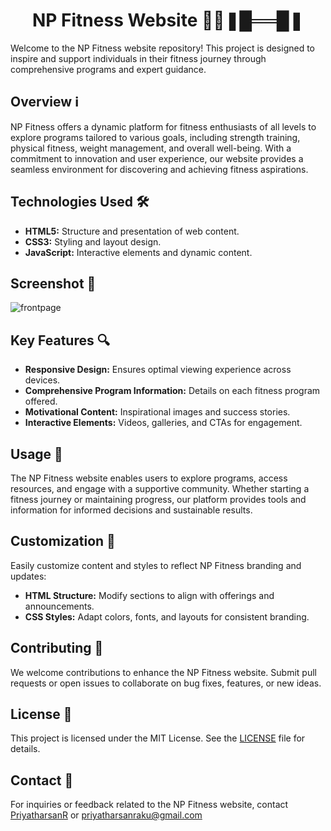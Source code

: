 <h1 align="center"> NP Fitness Website 🏋️‍♂️❚█══█❚ </h1>

Welcome to the NP Fitness website repository! This project is designed to inspire and support individuals in their fitness journey through comprehensive programs and expert guidance.

## Overview ℹ️

NP Fitness offers a dynamic platform for fitness enthusiasts of all levels to explore programs tailored to various goals, including strength training, physical fitness, weight management, and overall well-being. With a commitment to innovation and user experience, our website provides a seamless environment for discovering and achieving fitness aspirations.

## Technologies Used 🛠️

- **HTML5:** Structure and presentation of web content.
- **CSS3:** Styling and layout design.
- **JavaScript:** Interactive elements and dynamic content.

## Screenshot 📸

![frontpage](https://github.com/PriyatharsanR/website-for-NP-Fitness-training/assets/162499137/94da6e34-7993-4885-bb6d-1815caee5562)



## Key Features 🔍

- **Responsive Design:** Ensures optimal viewing experience across devices.
- **Comprehensive Program Information:** Details on each fitness program offered.
- **Motivational Content:** Inspirational images and success stories.
- **Interactive Elements:** Videos, galleries, and CTAs for engagement.

## Usage 🚀

The NP Fitness website enables users to explore programs, access resources, and engage with a supportive community. Whether starting a fitness journey or maintaining progress, our platform provides tools and information for informed decisions and sustainable results.

## Customization 🎨

Easily customize content and styles to reflect NP Fitness branding and updates:
- **HTML Structure:** Modify sections to align with offerings and announcements.
- **CSS Styles:** Adapt colors, fonts, and layouts for consistent branding.

## Contributing 🤝

We welcome contributions to enhance the NP Fitness website. Submit pull requests or open issues to collaborate on bug fixes, features, or new ideas.

## License 📝

This project is licensed under the MIT License. See the [LICENSE](./LICENSE) file for details.

## Contact 📧

For inquiries or feedback related to the NP Fitness website, contact [PriyatharsanR](https://github.com/PriyatharsanR) or priyatharsanraku@gmail.com
